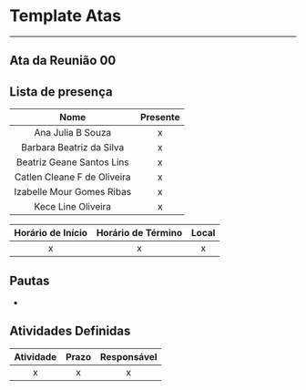 # **Template Atas**
<hr style="border: 0; height: 1px; background-color: #000000;">

## **Ata da Reunião 00**

## **Lista de presença**

| Nome | Presente |
|:----:|:--------:|
| Ana Julia B Souza | x |
| Barbara Beatriz da Silva | x |
| Beatriz Geane Santos Lins | x |
| Catlen Cleane F de Oliveira | x |
| Izabelle Mour Gomes Ribas| x |
| Kece Line Oliveira | x |

| Horário de Início | Horário de Término | Local |
|:-----------------:|:------------------:|:-----:|
| x | x | x |

## **Pautas**

* 


## **Atividades Definidas**

| Atividade | Prazo | Responsável |
|:---------:|:-----:|:-----------:|
| x | x | x |
